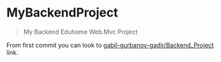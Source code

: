 # MyBackendProject


> My Backend Eduhome Web.Mvc Project

From first commit you can look to [gabil-gurbanov-gadir/Backend_Project](https://github.com/gabil-gurbanov-gadir/Backend_Project) link.